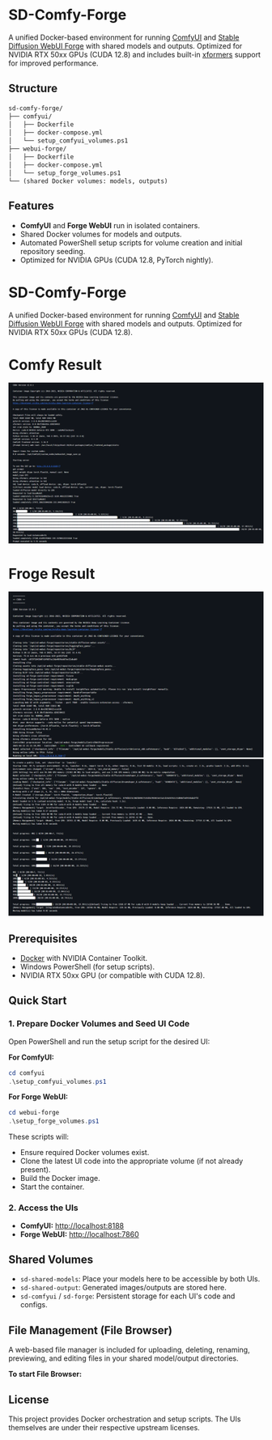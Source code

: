 # SD-Comfy-Forge

A unified Docker-based environment for running [ComfyUI](https://github.com/comfyanonymous/ComfyUI) and [Stable Diffusion WebUI Forge](https://github.com/lllyasviel/stable-diffusion-webui-forge) with shared models and outputs. Optimized for NVIDIA RTX 50xx GPUs (CUDA 12.8) and includes built-in [xformers](https://github.com/facebookresearch/xformers) support for improved performance.



## Structure

```
sd-comfy-forge/
├── comfyui/
│   ├── Dockerfile
│   ├── docker-compose.yml
│   └── setup_comfyui_volumes.ps1
├── webui-forge/
│   ├── Dockerfile
│   ├── docker-compose.yml
│   └── setup_forge_volumes.ps1
└── (shared Docker volumes: models, outputs)
```



## Features

- **ComfyUI** and **Forge WebUI** run in isolated containers.
- Shared Docker volumes for models and outputs.
- Automated PowerShell setup scripts for volume creation and initial repository seeding.
- Optimized for NVIDIA GPUs (CUDA 12.8, PyTorch nightly).

# SD-Comfy-Forge

A unified Docker-based environment for running [ComfyUI](https://github.com/comfyanonymous/ComfyUI) and [Stable Diffusion WebUI Forge](https://github.com/lllyasviel/stable-diffusion-webui-forge) with shared models and outputs. Optimized for NVIDIA RTX 50xx GPUs (CUDA 12.8).

# Comfy Result
![ComfyUI Screenshot](content/comfyui-docker-log.png)

# Froge Result
![Forge WebUI Screenshot](content/forge-docker-log1.png)
![Forge WebUI Screenshot](content/forge-docker-log2.png)


## Prerequisites

- [Docker](https://www.docker.com/) with NVIDIA Container Toolkit.
- Windows PowerShell (for setup scripts).
- NVIDIA RTX 50xx GPU (or compatible with CUDA 12.8).



## Quick Start

### 1. Prepare Docker Volumes and Seed UI Code

Open PowerShell and run the setup script for the desired UI:

**For ComfyUI:**
```powershell
cd comfyui
.\setup_comfyui_volumes.ps1
```

**For Forge WebUI:**
```powershell
cd webui-forge
.\setup_forge_volumes.ps1
```

These scripts will:
- Ensure required Docker volumes exist.
- Clone the latest UI code into the appropriate volume (if not already present).
- Build the Docker image.
- Start the container.



### 2. Access the UIs

- **ComfyUI:** [http://localhost:8188](http://localhost:8188)
- **Forge WebUI:** [http://localhost:7860](http://localhost:7860)



## Shared Volumes

- `sd-shared-models`: Place your models here to be accessible by both UIs.
- `sd-shared-output`: Generated images/outputs are stored here.
- `sd-comfyui` / `sd-forge`: Persistent storage for each UI's code and configs.


## File Management (File Browser)

A web-based file manager is included for uploading, deleting, renaming, previewing, and editing files in your shared model/output directories.

**To start File Browser:**



## License

This project provides Docker orchestration and setup scripts. The UIs themselves are under their respective upstream licenses.